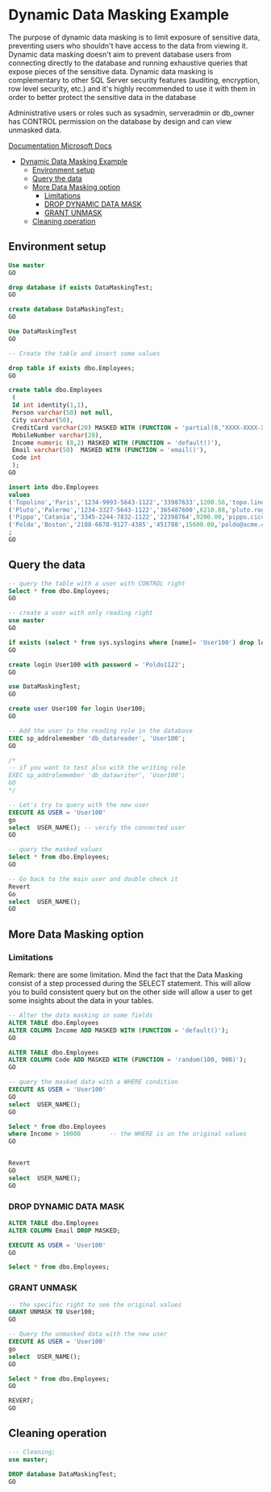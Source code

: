 
# Dynamic Data Masking Example

The purpose of dynamic data masking is to limit exposure of sensitive data, preventing users who shouldn't have access to the data from viewing it. Dynamic data masking doesn't aim to prevent database users from connecting directly to the database and running exhaustive queries that expose pieces of the sensitive data. Dynamic data masking is complementary to other SQL Server security features (auditing, encryption, row level security, etc.) and it's highly recommended to use it with them in order to better protect the sensitive data in the database

Administrative users or roles such as sysadmin, serveradmin or db_owner has CONTROL permission on the database by design and can view unmasked data.

[Documentation Microsoft Docs](https://docs.microsoft.com/en-us/sql/relational-databases/security/dynamic-data-masking)

- [Dynamic Data Masking Example](#dynamic-data-masking-example)
  - [Environment setup](#environment-setup)
  - [Query the data](#query-the-data)
  - [More Data Masking option](#more-data-masking-option)
    - [Limitations](#limitations)
    - [DROP DYNAMIC DATA MASK](#drop-dynamic-data-mask)
    - [GRANT UNMASK](#grant-unmask)
  - [Cleaning operation](#cleaning-operation)

## Environment setup

```SQL
Use master
GO

drop database if exists DataMaskingTest;
GO

create database DataMaskingTest;
GO

Use DataMaskingTest
GO

-- Create the table and insert some values

drop table if exists dbo.Employees;
GO

create table dbo.Employees
 ( 
 Id int identity(1,1), 
 Person varchar(50) not null,
 City varchar(50),
 CreditCard varchar(20) MASKED WITH (FUNCTION = 'partial(0,"XXXX-XXXX-XXXX-",4)'),
 MobileNumber varchar(20),
 Income numeric (8,2) MASKED WITH (FUNCTION = 'default()'),
 Email varchar(50)  MASKED WITH (FUNCTION = 'email()'),
 Code int
 );
GO

insert into dbo.Employees
values
('Topolino','Paris','1234-9993-5643-1122','33987633',1200.56,'topo.lino@outlook.com',120),
('Pluto','Palermo','1234-3327-5643-1122','365487600',6210.88,'pluto.roger@outlook.it',345),
('Pippo','Catania','3345-2244-7832-1122','22398764',9200.00,'pippo.ciccio@gmail.com',1234),
('Poldo','Boston','2188-6678-9127-4385','451788',15600.00,'poldo@acme.com',5532)
;
GO
```

## Query the data

```SQL
-- query the table with a user with CONTROL right
Select * from dbo.Employees;
GO

-- create a user with only reading right
use master
GO

if exists (select * from sys.syslogins where [name]= 'User100') drop login User100;
GO

create login User100 with password = 'Poldo1122';
GO

use DataMaskingTest;
GO

create user User100 for login User100;
GO

-- Add the user to the reading role in the database 
EXEC sp_addrolemember 'db_datareader', 'User100'; 
GO  

/*
-- if you want to test also with the writing role
EXEC sp_addrolemember 'db_datawriter', 'User100'; 
GO  
*/

-- Let's try to query with the new user
EXECUTE AS USER = 'User100'
go
select  USER_NAME(); -- verify the connected user
GO

-- query the masked values
Select * from dbo.Employees;
GO

-- Go back to the main user and double check it
Revert
Go
select  USER_NAME();
GO
```

## More Data Masking option

### Limitations

Remark: there are some limitation. Mind the fact that the Data Masking consist of a step processed during the SELECT statement. This will allow you to build consistent query but on the other side will allow a user to get some insights about the data in your tables.

```SQL
-- Alter the data masking in some fields
ALTER TABLE dbo.Employees
ALTER COLUMN Income ADD MASKED WITH (FUNCTION = 'default()');
GO

ALTER TABLE dbo.Employees
ALTER COLUMN Code ADD MASKED WITH (FUNCTION = 'random(100, 900)');
GO

-- query the masked data with a WHERE condition
EXECUTE AS USER = 'User100'
GO
select  USER_NAME();
GO

Select * from dbo.Employees
where Income > 10000        -- the WHERE is on the original values
GO


Revert
GO
select  USER_NAME();
GO
```

### DROP DYNAMIC DATA MASK

```SQL
ALTER TABLE dbo.Employees
ALTER COLUMN Email DROP MASKED;

EXECUTE AS USER = 'User100'
GO

Select * from dbo.Employees;

```

### GRANT UNMASK

```SQL
-- the specific right to see the original values
GRANT UNMASK TO User100;
GO

-- Query the unmasked data with the new user
EXECUTE AS USER = 'User100'
go
select  USER_NAME();
GO

Select * from dbo.Employees;
GO

REVERT;
GO
```

## Cleaning operation

```SQL
--- Cleaning;
use master;

DROP database DataMaskingTest;
GO

```
